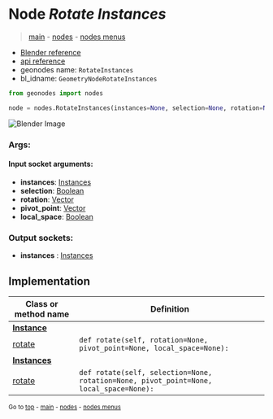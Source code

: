 # Node *Rotate Instances*

> [main](../index.md) - [nodes](nodes.md) - [nodes menus](nodes_menus.md)

- [Blender reference](https://docs.blender.org/manual/en/latest/modeling/geometry_nodes/instances/rotate_instances.html)
- [api reference](https://docs.blender.org/api/current/bpy.types.GeometryNodeRotateInstances.html)
- geonodes name: `RotateInstances`
- bl_idname: `GeometryNodeRotateInstances`

```python
from geonodes import nodes

node = nodes.RotateInstances(instances=None, selection=None, rotation=None, pivot_point=None, local_space=None)
```

![Blender Image](https://docs.blender.org/manual/en/latest/_images/node-types_GeometryNodeRotateInstances.webp)

### Args:

#### Input socket arguments:

- **instances**: [Instances](Instances.md)
- **selection**: [Boolean](Boolean.md)
- **rotation**: [Vector](Vector.md)
- **pivot_point**: [Vector](Vector.md)
- **local_space**: [Boolean](Boolean.md)

### Output sockets:

- **instances** : [Instances](Instances.md)

## Implementation

| Class or method name | Definition |
|----------------------|------------|
| **[Instance](Instance.md)** |
| [rotate](Instance.md#rotate) | `def rotate(self, rotation=None, pivot_point=None, local_space=None):` |
| **[Instances](Instances.md)** |
| [rotate](Instances.md#rotate) | `def rotate(self, selection=None, rotation=None, pivot_point=None, local_space=None):` |

<sub>Go to [top](#node-Rotate-Instances) - [main](../index.md) - [nodes](nodes.md) - [nodes menus](nodes_menus.md)</sub>

